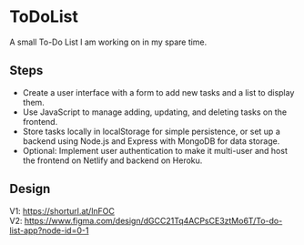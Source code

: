 # ToDoList
A small To-Do List I am working on in my spare time.
## Steps
- Create a user interface with a form to add new tasks and a list to display them.
- Use JavaScript to manage adding, updating, and deleting tasks on the frontend.
- Store tasks locally in localStorage for simple persistence, or set up a backend using Node.js and Express with MongoDB for data storage.
- Optional: Implement user authentication to make it multi-user and host the frontend on Netlify and backend on Heroku.

## Design
V1: https://shorturl.at/lnFOC  
V2: https://www.figma.com/design/dGCC21Tq4ACPsCE3ztMo6T/To-do-list-app?node-id=0-1  
